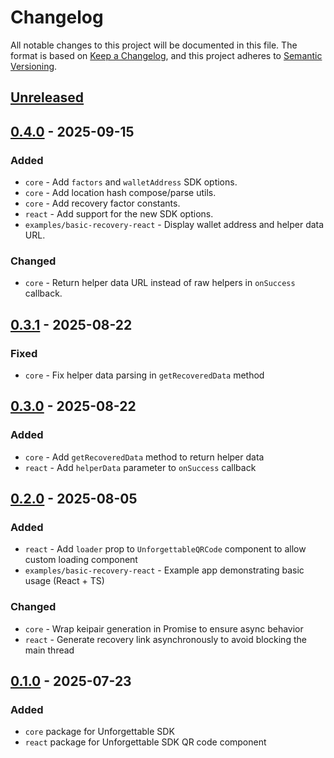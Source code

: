 # Changelog
All notable changes to this project will be documented in this file.
The format is based on [Keep a Changelog], and this project adheres to [Semantic Versioning].

## [Unreleased]

## [0.4.0] - 2025-09-15
### Added
- `core` - Add `factors` and `walletAddress` SDK options.
- `core` - Add location hash compose/parse utils.
- `core` - Add recovery factor constants.
- `react` - Add support for the new SDK options.
- `examples/basic-recovery-react` - Display wallet address and helper data URL.

### Changed
- `core` - Return helper data URL instead of raw helpers in `onSuccess` callback.

## [0.3.1] - 2025-08-22
### Fixed
- `core` - Fix helper data parsing in `getRecoveredData` method

## [0.3.0] - 2025-08-22
### Added
- `core` - Add `getRecoveredData` method to return helper data
- `react` - Add `helperData` parameter to `onSuccess` callback

## [0.2.0] - 2025-08-05
### Added
- `react` - Add `loader` prop to `UnforgettableQRCode` component to allow custom loading component
- `examples/basic-recovery-react` - Example app demonstrating basic usage (React + TS)

### Changed
- `core` - Wrap keipair generation in Promise to ensure async behavior
- `react` - Generate recovery link asynchronously to avoid blocking the main thread

## [0.1.0] - 2025-07-23
### Added
- `core` package for Unforgettable SDK
- `react` package for Unforgettable SDK QR code component


[Keep a Changelog]: https://keepachangelog.com/en/1.0.0/
[Semantic Versioning]: https://semver.org/spec/v2.0.0.html

[Unreleased]: https://github.com/rarimo/unforgettable-sdk/compare/0.4.0...HEAD
[0.4.0]: https://github.com/rarimo/unforgettable-sdk/compare/0.3.1...0.4.0
[0.3.1]: https://github.com/rarimo/unforgettable-sdk/compare/0.3.0...0.3.1
[0.3.0]: https://github.com/rarimo/unforgettable-sdk/compare/0.2.0...0.3.0
[0.2.0]: https://github.com/rarimo/unforgettable-sdk/compare/0.1.0...0.2.0
[0.1.0]: https://github.com/rarimo/unforgettable-sdk/releases/tag/0.1.0
